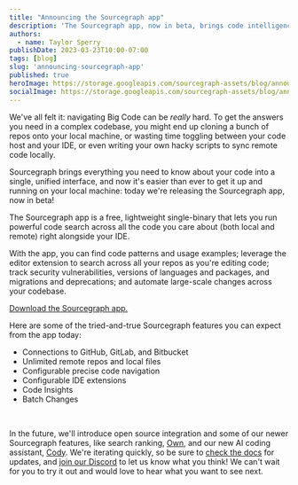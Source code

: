 ```yaml
---
title: "Announcing the Sourcegraph app"
description: 'The Sourcegraph app, now in beta, brings code intelligence to your local machine in a free, lightweight package.'
authors:
  - name: Taylor Sperry
publishDate: 2023-03-23T10:00-07:00
tags: [blog]
slug: 'announcing-sourcegraph-app'
published: true
heroImage: https://storage.googleapis.com/sourcegraph-assets/blog/announcing-the-sourcegraph-app.png
socialImage: https://storage.googleapis.com/sourcegraph-assets/blog/announcing-the-sourcegraph-app.png
---
```


We've all felt it: navigating Big Code can be _really_ hard. To get the answers you need in a complex codebase, you might end up cloning a bunch of repos onto your local machine, or wasting time toggling between your code host and your IDE, or even writing your own hacky scripts to sync remote code locally.

Sourcegraph brings everything you need to know about your code into a single, unified interface, and now it's easier than ever to get it up and running on your local machine: today we're releasing the Sourcegraph app, now in beta!

The Sourcegraph app is a free, lightweight single-binary that lets you run powerful code search across all the code you care about (both local and remote) right alongside your IDE.

With the app, you can find code patterns and usage examples; leverage the editor extension to search across all your repos as you're editing code; track security vulnerabilities, versions of languages and packages, and migrations and deprecations; and automate large-scale changes across your codebase.

[Download the Sourcegraph app.](https://about.sourcegraph.com/app)

Here are some of the tried-and-true Sourcegraph features you can expect from the app today: 

- Connections to GitHub, GitLab, and Bitbucket
- Unlimited remote repos and local files
- Configurable precise code navigation
- Configurable IDE extensions
- Code Insights
- Batch Changes
<br/>

In the future, we'll introduce open source integration and some of our newer Sourcegraph features, like search ranking, [Own](https://about.sourcegraph.com/own), and our new AI coding assistant, [Cody](https://about.sourcegraph.com/cody). We're iterating quickly, so be sure to [check the docs](https://docs.sourcegraph.com/app) for updates, and [join our Discord](https://discord.com/invite/DZtdAxTfrM) to let us know what you think! We can't wait for you to try it out and would love to hear what you want to see next.
